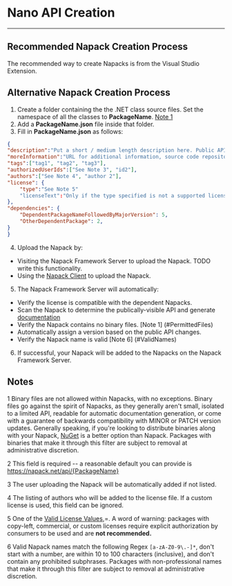# Nano API Creation
-------------------

Recommended Napack Creation Process
-----------------------------------
The recommended way to create Napacks is from the Visual Studio Extension.

Alternative Napack Creation Process
-----------------------------------
1. Create a folder containing the the .NET class source files. Set the namespace of all the classes to **PackageName**. [Note 1](#PermittedFiles)
2. Add a **PackageName.json** file inside that folder.
3. Fill in **PackageName.json** as follows:
```json
{
"description":"Put a short / medium length description here. Public API docs are auto-generated from the source code and do not belong here.",
"moreInformation":"URL for additional information, source code repository, etc. See Note 2.",
"tags":["tag1", "tag2", "tag3"],
"authorizedUserIds":["See Note 3", "id2"],
"authors":["See Note 4", "author 2"],
"license": {
    "type":"See Note 5"
    "licenseText":"Only if the type specified is not a supported license"
},
"dependencies": {
    "DependentPackageNameFollowedByMajorVersion": 5,
    "OtherDependentPackage": 2,
}
}
```

4. Upload the Napack by:
 - Visiting the Napack Framework Server to upload the Napack. TODO write this functionality.
 - Using the [Napack Client](./NapackClient.md) to upload the Napack.
5. The Napack Framework Server will automatically:
 - Verify the license is compatible with the dependent Napacks.
 - Scan the Napack to determine the publically-visible API and generate [documentation](./Documentation.md)
 - Verify the Napack contains no binary files. [Note 1] (#PermittedFiles)
 - Automatically assign a version based on the public API changes.
 - Verify the Napack name is valid [Note 6] (#ValidNames)
6. If successful, your Napack will be added to the Napacks on the Napack Framework Server.

## Notes
<a name="PermittedFiles">1</a> Binary files are not allowed within Napacks, with no exceptions. Binary files go against the spirit of Napacks, as they generally aren't small, isolated to a limited API, readable for automatic documentation generation, or come with a guarantee of backwards compatibility with MINOR or PATCH version updates. Generally speaking, if you're looking to distribute binaries along with your Napack, [NuGet](https://www.nuget.org/) is a better option than Napack.  Packages with binaries that make it through this filter are subject to removal at administrative discretion.

2 This field is required -- a reasonable default you can provide is https://napack.net/api/{PackageName} 

3 The user uploading the Napack will be automatically added if not listed.

4 The listing of authors who will be added to the license file. If a custom license is used, this field can be ignored.

5 One of the [Valid License Values](./SupportedLicenses.md),=. A word of warning: packages with copy-left, commercial, or custom licenses require explicit authorization by consumers to be used and are **not recommended.**

6 Valid Napack names match the following Regex ```[a-zA-Z0-9\.-]*```, don't start with a number, are within 10 to 100 characters (inclusive), and don't contain any prohibited subphrases. Packages with non-professional names that make it through this filter are subject to removal at administrative discretion.
